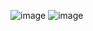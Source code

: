 ![image](https://github.com/user-attachments/assets/27214f98-e213-4243-8d21-6b4491cdf3af)
![image](https://github.com/user-attachments/assets/99f5d474-565c-41d6-8a07-47470ae0a761)
